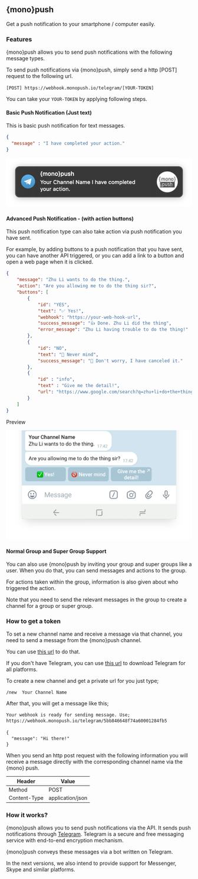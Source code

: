 ## {mono}push

Get a push notification to your smartphone / computer easily.

### Features

{mono}push allows you to send push notifications with the following message types.

To send push notifications via {mono}push, simply send a http [POST] request to the following url.

`[POST] https://webhook.monopush.io/telegram/[YOUR-TOKEN]`

You can take your `YOUR-TOKEN` by applying following steps.

#### Basic Push Notification (Just text)

This is basic push notification for text messages.

```json
{
  "message" : "I have completed your action."
}
```

![](./img/you-got-notification.png)

#### Advanced Push Notification  - (with action buttons)

This push notification type can also take action via push notification you have sent.

For example, by adding buttons to a push notification that you have sent, you can have another API triggered, or you can add a link to a button and open a web page when it is clicked.

```json
{
    "message": "Zhu Li wants to do the thing.",
    "action": "Are you allowing me to do the thing sir?",
    "buttons": [
        {
            "id": "YES",
            "text": "✅ Yes!",
            "webhook": "https://your-web-hook-url",
            "success_message": "👍 Done. Zhu Li did the thing",
            "error_message": "Zhu Li having trouble to do the thing!"
        },
        {
            "id": "NO",
            "text": "🚫 Never mind",
            "success_message": "🖖 Don't worry, I have canceled it."
        },
        {
            "id" : "info",
            "text" : "Give me the detail!",
            "url": "https://www.google.com/search?q=zhu+li+do+the+thing&oq=zhu+li+do+the"
        }
    ]
}
```

Preview

![Push Notification Actions](./img/push-notification-actions.png)

#### Normal Group and Super Group Support

You can also use {mono}push by inviting your group and super groups like a user. When you do that, you can send messages and actions to the group.

For actions taken within the group, information is also given about who triggered the action.

Note that you need to send the relevant messages in the group to create a channel for a group or super group.

### How to get a token

To set a new channel name and receive a message via that channel, you need to send a message from the {mono}push channel.

You can use [this url](http://t.me/monopushbot) to do that.

If you don't have Telegram, you can use [this url](https://telegram.org/) to download Telegram for all platforms.

To create a new channel and get a private url for you just type;

```
/new  Your Channel Name
```

After that, you will get a message like this;

```
Your webhook is ready for sending message. Use;
https://webhook.monopush.io/telegram/5bb846648f74a60001284fb5

{
  "message": "Hi there!"
}
```

When you send an http post request with the following information you will receive a message directly with the corresponding channel name via the {mono} push.

| Header | Value |
|-|-|
| Method | POST |
| Content-Type | application/json |

### How it works?

{mono}push allows you to send push notifications via the API. It sends push notifications through [Telegram](https://telegram.org). Telegram is a secure and free messaging service with end-to-end encryption mechanism.

{mono}push conveys these messages via a bot written on Telegram.

In the next versions, we also intend to provide support for Messenger, Skype and similar platforms.

